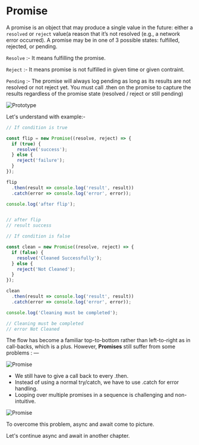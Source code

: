 # **Promise**


A promise is an object that may produce a single value  in the future: either a `resolved` or `reject` value(a reason that it’s not resolved (e.g., a network error occurred). A promise may be in one of 3 possible states: fulfilled, rejected, or pending. 



`Resolve` :- It means fulfilling the promise.

`Reject` :- It means promise is not fulfilled in given time or given contraint.

`Pending` :- The promise will always log pending as long as its results are not resolved or not reject yet. You must call .then on the promise to capture the results regardless of the promise state (resolved / reject or still pending)

![Prototype](https://www.nearform.com/wp-content/uploads/2019/02/Blog-img-01-1024x427.png)

<!-- Promise users can attach callbacks to handle the fulfilled value or the reason for rejection. -->



Let's understand with example:-


```js
// If condition is true

const flip = new Promise((resolve, reject) => {
  if (true) {
    resolve('success');
  } else {
    reject('failure');
  }
});

flip
  .then(result => console.log('result', result))
  .catch(error => console.log('error', error));

console.log('after flip');


// after flip
// result success
```  


```js
// If condition is false

const clean = new Promise((resolve, reject) => {
  if (false) {
    resolve('Cleaned Successfully');
  } else {
    reject('Not Cleaned');
  }
});

clean
  .then(result => console.log('result', result))
  .catch(error => console.log('error', error));

console.log('Cleaning must be completed');

// Cleaning must be completed
// error Not Cleaned

```
The flow has become a familiar top-to-bottom rather than left-to-right as in call-backs, which is a plus. However, **Promises** still suffer from some problems : —

![Promise](https://firebasestorage.googleapis.com/v0/b/bootcamp-5e181.appspot.com/o/image2.png?alt=media&token=6e9409e6-0c95-4582-9e2c-8e431a3c17c0)

- We still have to give a call back to every .then.
- Instead of using a normal try/catch, we have to use .catch for error handling.
- Looping over multiple promises in a sequence is challenging and non-intuitive.



![Promise](https://firebasestorage.googleapis.com/v0/b/bootcamp-5e181.appspot.com/o/image5.jpg?alt=media&token=ce466eb6-52f3-4786-9529-0be7f914dc16)



To overcome this problem, async and await come to picture.


Let's continue async and await in another chapter.
